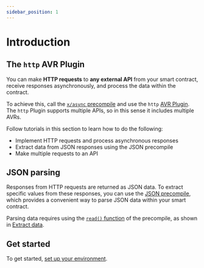 ```yaml
---
sidebar_position: 1
---
```


# Introduction

## The `http` AVR Plugin

You can make **HTTP requests** to **any external API** from your smart contract, receive responses asynchronously, and process the data within the contract.

To achieve this, call the [`x/async` precompile](../../precompiles/x-async) and use the `http` [AVR Plugin](/learn/warden-protocol-modules/x-async#avr-plugins). The `http` Plugin supports multiple APIs, so in this sense it includes multiple AVRs.

Follow tutorials in this section to learn how to do the following:

- Implement HTTP requests and process asynchronous responses
- Extract data from JSON responses using the JSON precompile
- Make multiple requests to an API

## JSON parsing

Responses from HTTP requests are returned as JSON data. To extract specific values from these responses, you can use the [JSON precompile](../../precompiles/json), which provides a convenient way to parse JSON data within your smart contract.

Parsing data requires using the [`read()` function](../../precompiles/json#get-multiple-values) of the precompile, as shown in [Extract data](extract-data).

## Get started

To get started, [set up your environment](set-up-the-environment).
